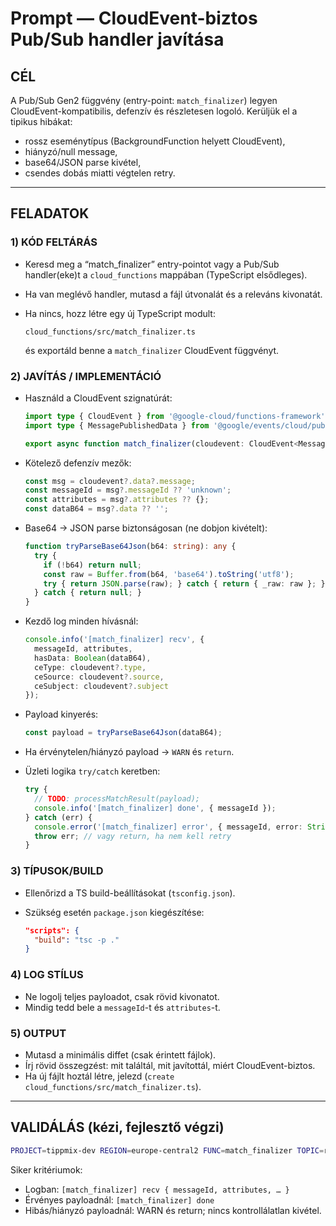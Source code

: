 # Prompt — CloudEvent-biztos Pub/Sub handler javítása

## CÉL

A Pub/Sub Gen2 függvény (entry-point: `match_finalizer`) legyen CloudEvent-kompatibilis, defenzív és részletesen logoló.
Kerüljük el a tipikus hibákat:

* rossz eseménytípus (BackgroundFunction helyett CloudEvent),
* hiányzó/null message,
* base64/JSON parse kivétel,
* csendes dobás miatti végtelen retry.

---

## FELADATOK

### 1) KÓD FELTÁRÁS

* Keresd meg a “match\_finalizer” entry-pointot vagy a Pub/Sub handler(eke)t a `cloud_functions` mappában (TypeScript elsődleges).
* Ha van meglévő handler, mutasd a fájl útvonalát és a releváns kivonatát.
* Ha nincs, hozz létre egy új TypeScript modult:

  ```
  cloud_functions/src/match_finalizer.ts
  ```

  és exportáld benne a `match_finalizer` CloudEvent függvényt.

### 2) JAVÍTÁS / IMPLEMENTÁCIÓ

* Használd a CloudEvent szignatúrát:

  ```ts
  import type { CloudEvent } from '@google-cloud/functions-framework';
  import type { MessagePublishedData } from '@google/events/cloud/pubsub/v1/MessagePublishedData';

  export async function match_finalizer(cloudevent: CloudEvent<MessagePublishedData>) { ... }
  ```
* Kötelező defenzív mezők:

  ```ts
  const msg = cloudevent?.data?.message;
  const messageId = msg?.messageId ?? 'unknown';
  const attributes = msg?.attributes ?? {};
  const dataB64 = msg?.data ?? '';
  ```
* Base64 → JSON parse biztonságosan (ne dobjon kivételt):

  ```ts
  function tryParseBase64Json(b64: string): any {
    try {
      if (!b64) return null;
      const raw = Buffer.from(b64, 'base64').toString('utf8');
      try { return JSON.parse(raw); } catch { return { _raw: raw }; }
    } catch { return null; }
  }
  ```
* Kezdő log minden hívásnál:

  ```ts
  console.info('[match_finalizer] recv', {
    messageId, attributes,
    hasData: Boolean(dataB64),
    ceType: cloudevent?.type,
    ceSource: cloudevent?.source,
    ceSubject: cloudevent?.subject
  });
  ```
* Payload kinyerés:

  ```ts
  const payload = tryParseBase64Json(dataB64);
  ```
* Ha érvénytelen/hiányzó payload → `WARN` és `return`.
* Üzleti logika `try/catch` keretben:

  ```ts
  try {
    // TODO: processMatchResult(payload);
    console.info('[match_finalizer] done', { messageId });
  } catch (err) {
    console.error('[match_finalizer] error', { messageId, error: String(err) });
    throw err; // vagy return, ha nem kell retry
  }
  ```

### 3) TÍPUSOK/BUILD

* Ellenőrizd a TS build-beállításokat (`tsconfig.json`).
* Szükség esetén `package.json` kiegészítése:

  ```json
  "scripts": {
    "build": "tsc -p ."
  }
  ```

### 4) LOG STÍLUS

* Ne logolj teljes payloadot, csak rövid kivonatot.
* Mindig tedd bele a `messageId`-t és `attributes`-t.

### 5) OUTPUT

* Mutasd a minimális diffet (csak érintett fájlok).
* Írj rövid összegzést: mit találtál, mit javítottál, miért CloudEvent-biztos.
* Ha új fájlt hoztál létre, jelezd (`create cloud_functions/src/match_finalizer.ts`).

---

## VALIDÁLÁS (kézi, fejlesztő végzi)

```bash
PROJECT=tippmix-dev REGION=europe-central2 FUNC=match_finalizer TOPIC=result-check ./scripts/mf_quick.sh
```

Siker kritériumok:

* Logban: `[match_finalizer] recv { messageId, attributes, … }`
* Érvényes payloadnál: `[match_finalizer] done`
* Hibás/hiányzó payloadnál: WARN és return; nincs kontrollálatlan kivétel.
